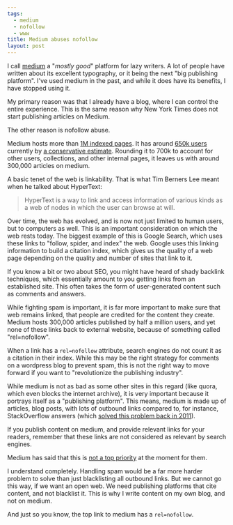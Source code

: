 ```yaml
---
tags:
  - medium
  - nofollow
  - www
title: Medium abuses nofollow
layout: post
---
```


I call <a href="https://medium.com" rel="nofollow" title="This is a nofollow link">medium</a> a "_mostly good_" platform for lazy writers. A lot of people have written about its excellent typography, or it being the next "big publishing platform". I've used medium in the past, and while it does have its benefits, I have stopped using it.

My primary reason was that I already have a blog, where I can control the entire experience. This is the same reason why New York Times does not start publishing articles on Medium.

The other reason is nofollow abuse.

Medium hosts more than [1M indexed pages](https://www.google.co.in/webhp?q=site%3Amedium.com#q=site:medium.com). It has around [650k users](https://medium.com/editors-picks) currently by [a conservative estimate](https://www.quora.com/How-many-users-does-Medium-have/answer/Josh-Yang). Rounding it to 700k to account for other users, collections, and other internal pages, it leaves us with around 300,000 articles on medium.

A basic tenet of the web is linkability. That is what Tim Berners Lee meant when he talked about HyperText:

>HyperText is a way to link and access information of various kinds as a web of nodes in which the user can browse at will.

Over time, the web has evolved, and is now not just limited to human users, but to computers as well. This is an important consideration on which the web rests today. The biggest example of this is Google Search, which uses these links to "follow, spider, and index" the web. Google uses this linking information to build a citation index, which gives us the quality of a web page depending on the quality and number of sites that link to it.

If you know a bit or two about SEO, you might have heard of shady backlink techniques, which essentially amount to you getting links from an established site. This often takes the form of user-generated content such as comments and answers.

While fighting spam is important, it is far more important to make sure that web remains linked, that people are credited for the content they create. Medium hosts 300,000 articles published by half a million users, and yet none of these links back to external website, because of something called "rel=nofollow".

When a link has a `rel=nofollow` attribute, search engines do not count it as a citation in their index. While this may be the right strategy for comments on a wordpress blog to prevent spam, this is not the right way to move forward if you want to "revolutionize the publishing industry".

While medium is not as bad as some other sites in this regard (like quora, which even blocks the internet archive), it is very important because it portrays itself as a "publishing platform". This means, medium is made up of articles, blog posts, with lots of outbound links compared to, for instance, StackOverflow answers (which [solved this problem back in 2011](http://meta.stackexchange.com/questions/111279/remove-nofollow-on-links-deemed-reputable)).

If you publish content on medium, and provide relevant links for your readers, remember that these links are not considered as relevant by search engines.

Medium has said that this is [not a top priority](https://twitter.com/lenkendall/status/432203084270292992) at the moment for them.

I understand completely. Handling spam would be a far more harder problem to solve than just blacklisting all outbound links. But we cannot go this way, if we want an open web. We need publishing platforms that cite content, and not blacklist it. This is why I write content on my own blog, and not on medium.

And just so you know, the top link to medium has a `rel=nofollow`.